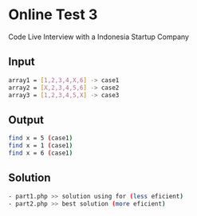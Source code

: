 # Online Test 3

Code Live Interview with a Indonesia Startup Company 

## Input

```bash
array1 = [1,2,3,4,X,6] -> case1
array2 = [X,2,3,4,5,6] -> case2
array3 = [1,2,3,4,5,X] -> case3
```

## Output

```bash
find x = 5 (case1)
find x = 1 (case1)
find x = 6 (case1)
```

## Solution

```bash
- part1.php >> solution using for (less eficient)
- part2.php >> best solution (more eficient)
```
